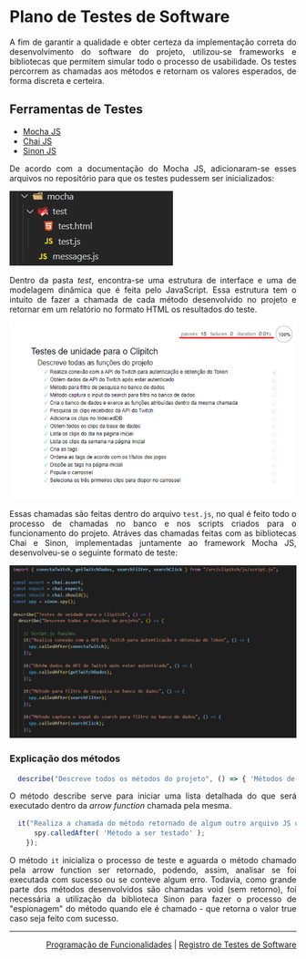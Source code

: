 <div align="justify">

# Plano de Testes de Software

A fim de garantir a qualidade e obter certeza da implementação correta do desenvolvimento do software do projeto, utilizou-se frameworks e bibliotecas que permitem simular todo o processo de usabilidade. Os testes percorrem as chamadas aos métodos e retornam os valores esperados, de forma discreta e certeira.
## Ferramentas de Testes

- [Mocha JS](https://mochajs.org/)
- [Chai JS](https://www.chaijs.com/)
- [Sinon JS](https://sinonjs.org/)

De acordo com a documentação do Mocha JS, adicionaram-se esses arquivos no repositório para que os testes pudessem ser inicializados:

![estruturaTestes](img/estruturaTestes.png)

Dentro da pasta *test*, encontra-se uma estrutura de interface e uma de modelagem dinâmica que é feita pelo JavaScript. Essa estrutura tem o intuito de fazer a chamada de cada método desenvolvido no projeto e retornar em um relatório no formato HTML os resultados do teste.

![exemploTestes](img/executeTestes.png)

Essas chamadas são feitas dentro do arquivo `test.js`, no qual é feito todo o processo de chamadas no banco e nos scripts criados para o funcionamento do projeto. Atráves das chamadas feitas com as bibliotecas Chai e Sinon, implementadas juntamente ao framework Mocha JS, desenvolveu-se o seguinte formato de teste:

![exemploTestesJS](img/testeMocha.png)

### Explicação dos métodos

```mocha.js|chai.js|sinon.js - Describe
  describe("Descreve todos os métodos do projeto", () => { 'Métodos de testes a serem implementados' };
```

O método describe serve para iniciar uma lista detalhada do que será executado dentro da *arrow function* chamada pela mesma.

```mocha.js|chai.js|sinon.js - It
  it("Realiza a chamada do método retornado de algum outro arquivo JS ou do próprio arquivo", () => {
      spy.calledAfter( 'Método a ser testado' );      
    });
```

O método `it` inicializa o processo de teste e aguarda o método chamado pela arrow function ser retornado, podendo, assim, analisar se foi executada com sucesso ou se conteve algum erro. Todavia, como grande parte dos métodos desenvolvidos são chamadas void (sem retorno), foi necessária a utilização da biblioteca Sinon para fazer o processo de "espionagem" do método quando ele é chamado - que retorna o valor true caso seja feito com sucesso.</div>

<hr>

<p align="right"><a href="./07-Programação de Funcionalidades.md">Programação de Funcionalidades</a> | <a href="./09-Registro de Testes de Software.md">Registro de Testes de Software</a></p>